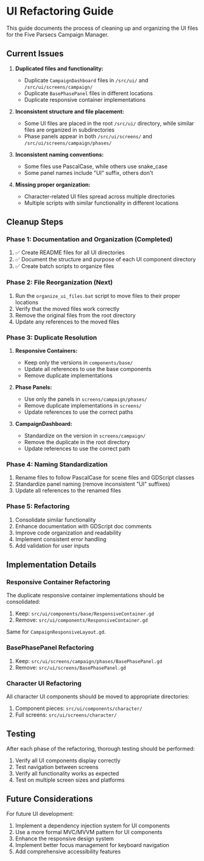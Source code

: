 # UI Refactoring Guide

This guide documents the process of cleaning up and organizing the UI files for the Five Parsecs Campaign Manager.

## Current Issues

1. **Duplicated files and functionality:**
   - Duplicate `CampaignDashboard` files in `/src/ui/` and `/src/ui/screens/campaign/`
   - Duplicate `BasePhasePanel` files in different locations
   - Duplicate responsive container implementations

2. **Inconsistent structure and file placement:**
   - Some UI files are placed in the root `/src/ui/` directory, while similar files are organized in subdirectories
   - Phase panels appear in both `/src/ui/screens/` and `/src/ui/screens/campaign/phases/`

3. **Inconsistent naming conventions:**
   - Some files use PascalCase, while others use snake_case
   - Some panel names include "UI" suffix, others don't

4. **Missing proper organization:**
   - Character-related UI files spread across multiple directories
   - Multiple scripts with similar functionality in different locations

## Cleanup Steps

### Phase 1: Documentation and Organization (Completed)

1. ✅ Create README files for all UI directories
2. ✅ Document the structure and purpose of each UI component directory
3. ✅ Create batch scripts to organize files

### Phase 2: File Reorganization (Next)

1. Run the `organize_ui_files.bat` script to move files to their proper locations
2. Verify that the moved files work correctly
3. Remove the original files from the root directory
4. Update any references to the moved files

### Phase 3: Duplicate Resolution

1. **Responsive Containers:**
   - Keep only the versions in `components/base/`
   - Update all references to use the base components
   - Remove duplicate implementations

2. **Phase Panels:**
   - Use only the panels in `screens/campaign/phases/`
   - Remove duplicate implementations in `screens/`
   - Update references to use the correct paths

3. **CampaignDashboard:**
   - Standardize on the version in `screens/campaign/`
   - Remove the duplicate in the root directory
   - Update references to use the correct path

### Phase 4: Naming Standardization

1. Rename files to follow PascalCase for scene files and GDScript classes
2. Standardize panel naming (remove inconsistent "UI" suffixes)
3. Update all references to the renamed files

### Phase 5: Refactoring

1. Consolidate similar functionality
2. Enhance documentation with GDScript doc comments
3. Improve code organization and readability
4. Implement consistent error handling
5. Add validation for user inputs

## Implementation Details

### Responsive Container Refactoring

The duplicate responsive container implementations should be consolidated:

1. Keep: `src/ui/components/base/ResponsiveContainer.gd`
2. Remove: `src/ui/components/ResponsiveContainer.gd`

Same for `CampaignResponsiveLayout.gd`.

### BasePhasePanel Refactoring

1. Keep: `src/ui/screens/campaign/phases/BasePhasePanel.gd`
2. Remove: `src/ui/screens/BasePhasePanel.gd`

### Character UI Refactoring

All character UI components should be moved to appropriate directories:

1. Component pieces: `src/ui/components/character/`
2. Full screens: `src/ui/screens/character/`

## Testing

After each phase of the refactoring, thorough testing should be performed:

1. Verify all UI components display correctly
2. Test navigation between screens
3. Verify all functionality works as expected
4. Test on multiple screen sizes and platforms

## Future Considerations

For future UI development:

1. Implement a dependency injection system for UI components
2. Use a more formal MVC/MVVM pattern for UI components
3. Enhance the responsive design system
4. Implement better focus management for keyboard navigation
5. Add comprehensive accessibility features 